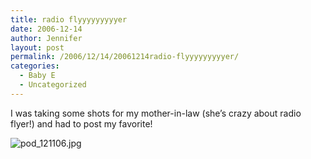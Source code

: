 ```yaml
---
title: radio flyyyyyyyyyer
date: 2006-12-14
author: Jennifer
layout: post
permalink: /2006/12/14/20061214radio-flyyyyyyyyyer/
categories:
  - Baby E
  - Uncategorized
---
```

I was taking some shots for my mother-in-law (she&#8217;s crazy about radio flyer!) and had to post my favorite!

<img id="image86" alt="pod_121106.jpg" src="http://static.squarespace.com/static/50db6bb3e4b015296cd43789/50dfa5b1e4b0dc6320e0b5ea/50dfa5b1e4b0dc6320e0b63d/1166055598000/?format=original" />
